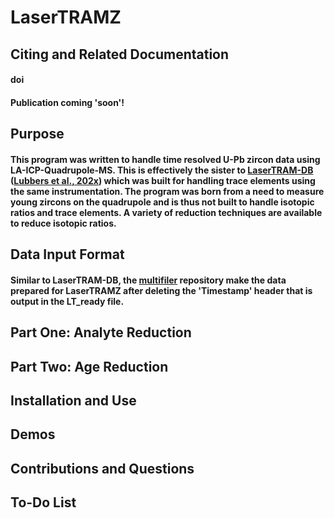 # LaserTRAMZ
## Citing and Related Documentation
#### doi
#### Publication coming 'soon'!
## Purpose
#### This program was written to handle time resolved U-Pb zircon data using LA-ICP-Quadrupole-MS. This is effectively the sister to [LaserTRAM-DB](https://github.com/jlubbersgeo/laserTRAM-DB#readme) ([Lubbers et al., 202x](https://doi.org/10.5281/zenodo.7826697)) which was built for handling trace elements using the same instrumentation. The program was born from a need to measure young zircons on the quadrupole and is thus not built to handle isotopic ratios and trace elements. A variety of reduction techniques are available to reduce isotopic ratios.
## Data Input Format
#### Similar to LaserTRAM-DB, the [multifiler](https://github.com/jlubbersgeo/multifiler) repository  make the data prepared for LaserTRAMZ after deleting the 'Timestamp' header that is output in the LT_ready file.

## Part One: Analyte Reduction


## Part Two: Age Reduction


## Installation and Use


## Demos


## Contributions and Questions


## To-Do List

